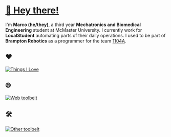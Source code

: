 # [:wave: Hey there!](https://www.youtube.com/watch?v=3r-IjzlOcek) 

I'm **Marco (he/they)**, a third year **Mechatronics and Biomedical Engineering** student at McMaster University. I currently work for **LocalStudent** automating parts of their daily operations. I used to be part of **Brampton Robotics** as a programmer for the team [1104A](https://github.com/Discobots-1104A).

## :heart:
[![Things I Love](https://skillicons.dev/icons?i=arch,cpp,py,rust,vscode)](https://skillicons.dev)

## 🌐
[![Web toolbelt](https://skillicons.dev/icons?i=js,ts,tailwind,nextjs,express,flask,firebase,gcp,nodejs,bun)](https://skillicons.dev)

## 🛠️
[![Other toolbelt](https://skillicons.dev/icons?i=c,arduino,matlab,lua,pytorch)](https://skillicons.dev)
